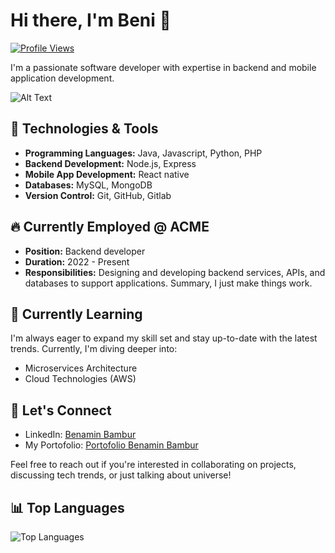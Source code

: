 # Hi there, I'm Beni 👋
[![Profile Views](https://komarev.com/ghpvc/?username=benib3&color=blueviolet)](https://github.com/benib3)

I'm a passionate software developer with expertise in backend and mobile application development.

![Alt Text](https://media.giphy.com/media/Cd7Y7tJ4pHbGM/giphy.gif)

## 🔧 Technologies & Tools
- **Programming Languages:** Java, Javascript, Python, PHP
- **Backend Development:** Node.js, Express
- **Mobile App Development:** React native
- **Databases:** MySQL, MongoDB
- **Version Control:** Git, GitHub, Gitlab

## 🔥 Currently Employed @ ACME
- **Position:** Backend developer
- **Duration:** 2022 - Present
- **Responsibilities:** Designing and developing backend services, APIs, and databases to support applications. Summary, I just make things work.
  
## 🌱 Currently Learning
I'm always eager to expand my skill set and stay up-to-date with the latest trends. Currently, I'm diving deeper into:
- Microservices Architecture
- Cloud Technologies (AWS)

## 💬 Let's Connect
- LinkedIn: [Benamin Bambur](https://www.linkedin.com/in/benamin-bambur)
- My Portofolio: [Portofolio Benamin Bambur](https://benaminbambur.com)

Feel free to reach out if you're interested in collaborating on projects, discussing tech trends, or just talking about universe!

## 📊 Top Languages
![Top Languages](https://github-readme-stats.vercel.app/api/top-langs/?username=benib3&layout=compact&theme=dark)
